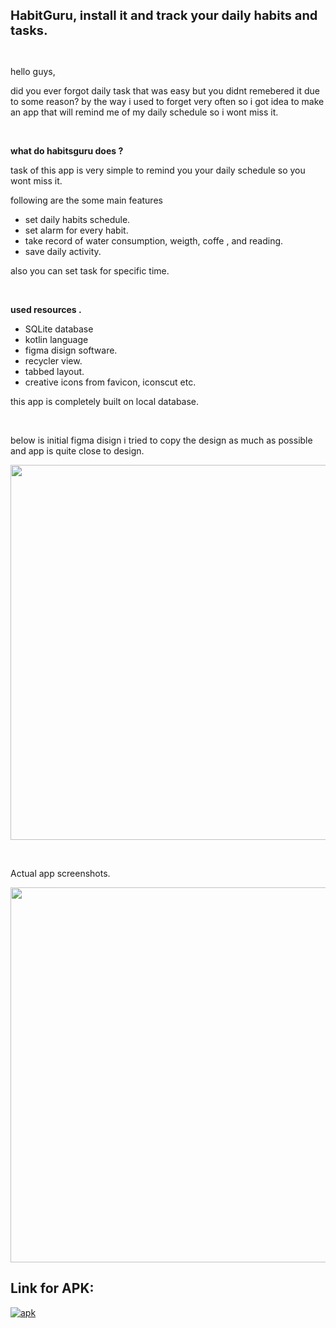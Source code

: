 <p><span style="font-size:20px"><strong>HabitGuru, install it and track your daily habits and tasks.</strong></span></p>

<p>&nbsp;</p>

<p>hello guys,<strong> </strong></p>

<p>did you ever forgot daily task that was easy but you didnt remebered it due to some reason? by the way i used to forget very often so i got idea to make an app that will remind me of my daily schedule so i wont miss it.</p>

<p>&nbsp;</p>

<p><strong>what do habitsguru does ?</strong></p>

<p>task of this app is very simple to remind you your daily schedule so you wont miss it.</p>

<p>following are the some main features</p>

<ul>
	<li>set daily habits schedule.</li>
	<li>set alarm for every habit.</li>
	<li>take record of water consumption, weigth, coffe , and reading.</li>
	<li>save daily activity.</li>
</ul>

<p>also you can set task for specific time.&nbsp;</p>

<p>&nbsp;</p>

<p><strong>used resources .</strong></p>

<ul>
	<li>SQLite database</li>
	<li>kotlin language&nbsp;</li>
	<li>figma disign software.</li>
	<li>recycler view.</li>
	<li>tabbed layout.</li>
	<li>creative icons from favicon, iconscut etc.</li>
</ul>

<p>this app is completely built on local database.</p>

<p>&nbsp;</p>

<p>below is initial figma disign i tried to copy the design as much as possible and app is quite close to design.</p>

<p><img alt="" src="https://firebasestorage.googleapis.com/v0/b/dynocodes.appspot.com/o/images%2FFrame%202.png?alt=media&amp;token=ce2ef67d-278b-4864-9161-dd6879d231eb" style="height:600px; width:616px" /></p>

<p>&nbsp;</p>

<p>Actual app screenshots.</p>

<p><img alt="" src="https://firebasestorage.googleapis.com/v0/b/dynocodes.appspot.com/o/images%2FFrame%201.png?alt=media&amp;token=e483a677-9cdf-41cd-a4a6-702e03102014" style="height:600px; width:600px" /></p>

## Link for APK: 
<a href="https://github.com/dvghule121/habitguru/blob/main/app-debug.apk" > <img src="https://img.shields.io/badge/apk-HabitsGuru-green" alt="apk"> </a><br><br>


